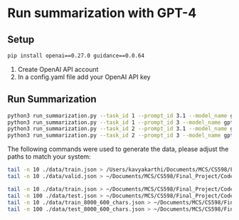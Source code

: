 # Run summarization with GPT-4 

## Setup 

```bash
pip install openai==0.27.0 guidance==0.0.64
```

1. Create OpenAI API account
2. In a config.yaml file add your OpenAI API key

## Run Summarization 

```bash
python3 run_summarization.py --task_id 1 --prompt_id 3.1 --model_name gpt-4.1 --n_shot 0 --verbose
python3 run_summarization.py --task_id 1 --prompt_id 3 --model_name gpt-4.1 --n_shot 2 --verbose
python3 run_summarization.py --task_id 2 --prompt_id 3.1 --model_name gpt-4.1 --n_shot 0 --verbose
python3 run_summarization.py --task_id 2 --prompt_id 3 --model_name gpt-4.1 --n_shot 5 --verbose
```

The following commands were used to generate the data, please adjust the paths to match your system:

```bash
tail -n 10 ./data/train.json > /Users/kavyakarthi/Documents/MCS/CS598/Final_Project/Code/final_proj/gpt-4/summarization_data/prompt_train.json
tail -n 10 ./data/valid.json > ~/Documents/MCS/CS598/Final_Project/Code/final_proj/gpt-4/summarization_data/prompt_valid.json

tail -n 10 ./data/train.json > ~/Documents/MCS/CS598/Final_Project/Code/final_proj/gpt-4/summarization_data/exp_1_in-context.json
tail -n 100 ./data/test.json > ~/Documents/MCS/CS598/Final_Project/Code/final_proj/gpt-4/summarization_data/exp_1_test.json
tail -n 10 ./data/train_8000_600_chars.json > ~/Documents/MCS/CS598/Final_Project/Code/final_proj/gpt-4/summarization_data/exp_2_in-context.json
tail -n 100 ./data/test_8000_600_chars.json > ~/Documents/MCS/CS598/Final_Project/Code/final_proj/gpt-4/summarization_data/exp_2_test.json
```
